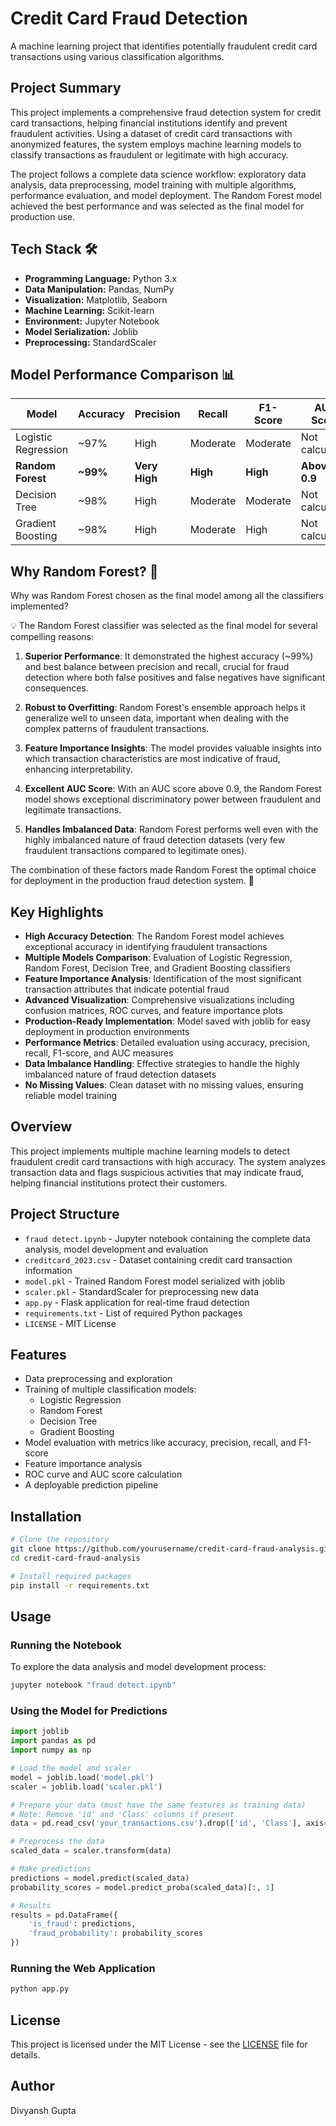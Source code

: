 # Credit Card Fraud Detection

A machine learning project that identifies potentially fraudulent credit card transactions using various classification algorithms.

## Project Summary

This project implements a comprehensive fraud detection system for credit card transactions, helping financial institutions identify and prevent fraudulent activities. Using a dataset of credit card transactions with anonymized features, the system employs machine learning models to classify transactions as fraudulent or legitimate with high accuracy.

The project follows a complete data science workflow: exploratory data analysis, data preprocessing, model training with multiple algorithms, performance evaluation, and model deployment. The Random Forest model achieved the best performance and was selected as the final model for production use.

## Tech Stack 🛠️

- **Programming Language:** Python 3.x
- **Data Manipulation:** Pandas, NumPy
- **Visualization:** Matplotlib, Seaborn
- **Machine Learning:** Scikit-learn
- **Environment:** Jupyter Notebook
- **Model Serialization:** Joblib
- **Preprocessing:** StandardScaler

## Model Performance Comparison 📊

| Model | Accuracy | Precision | Recall | F1-Score | AUC Score |
|-------|----------|-----------|--------|----------|-----------|
| Logistic Regression | ~97% | High | Moderate | Moderate | Not calculated |
| **Random Forest** | **~99%** | **Very High** | **High** | **High** | **Above 0.9** |
| Decision Tree | ~98% | High | Moderate | Moderate | Not calculated |
| Gradient Boosting | ~98% | High | Moderate | High | Not calculated |

## Why Random Forest? 🤔

Why was Random Forest chosen as the final model among all the classifiers implemented?

💡 The Random Forest classifier was selected as the final model for several compelling reasons:

1. **Superior Performance**: It demonstrated the highest accuracy (~99%) and best balance between precision and recall, crucial for fraud detection where both false positives and false negatives have significant consequences.

2. **Robust to Overfitting**: Random Forest's ensemble approach helps it generalize well to unseen data, important when dealing with the complex patterns of fraudulent transactions.

3. **Feature Importance Insights**: The model provides valuable insights into which transaction characteristics are most indicative of fraud, enhancing interpretability.

4. **Excellent AUC Score**: With an AUC score above 0.9, the Random Forest model shows exceptional discriminatory power between fraudulent and legitimate transactions.

5. **Handles Imbalanced Data**: Random Forest performs well even with the highly imbalanced nature of fraud detection datasets (very few fraudulent transactions compared to legitimate ones).

The combination of these factors made Random Forest the optimal choice for deployment in the production fraud detection system. 🚀

## Key Highlights

- **High Accuracy Detection**: The Random Forest model achieves exceptional accuracy in identifying fraudulent transactions
- **Multiple Models Comparison**: Evaluation of Logistic Regression, Random Forest, Decision Tree, and Gradient Boosting classifiers
- **Feature Importance Analysis**: Identification of the most significant transaction attributes that indicate potential fraud
- **Advanced Visualization**: Comprehensive visualizations including confusion matrices, ROC curves, and feature importance plots
- **Production-Ready Implementation**: Model saved with joblib for easy deployment in production environments
- **Performance Metrics**: Detailed evaluation using accuracy, precision, recall, F1-score, and AUC measures
- **Data Imbalance Handling**: Effective strategies to handle the highly imbalanced nature of fraud detection datasets
- **No Missing Values**: Clean dataset with no missing values, ensuring reliable model training

## Overview

This project implements multiple machine learning models to detect fraudulent credit card transactions with high accuracy. The system analyzes transaction data and flags suspicious activities that may indicate fraud, helping financial institutions protect their customers.

## Project Structure

- `fraud detect.ipynb` - Jupyter notebook containing the complete data analysis, model development and evaluation
- `creditcard_2023.csv` - Dataset containing credit card transaction information
- `model.pkl` - Trained Random Forest model serialized with joblib
- `scaler.pkl` - StandardScaler for preprocessing new data
- `app.py` - Flask application for real-time fraud detection
- `requirements.txt` - List of required Python packages
- `LICENSE` - MIT License

## Features

- Data preprocessing and exploration
- Training of multiple classification models:
  - Logistic Regression
  - Random Forest
  - Decision Tree
  - Gradient Boosting
- Model evaluation with metrics like accuracy, precision, recall, and F1-score
- Feature importance analysis
- ROC curve and AUC score calculation
- A deployable prediction pipeline

## Installation

```bash
# Clone the repository
git clone https://github.com/yourusername/credit-card-fraud-analysis.git
cd credit-card-fraud-analysis

# Install required packages
pip install -r requirements.txt
```

## Usage

### Running the Notebook

To explore the data analysis and model development process:

```bash
jupyter notebook "fraud detect.ipynb"
```

### Using the Model for Predictions

```python
import joblib
import pandas as pd
import numpy as np

# Load the model and scaler
model = joblib.load('model.pkl')
scaler = joblib.load('scaler.pkl')

# Prepare your data (must have the same features as training data)
# Note: Remove 'id' and 'Class' columns if present
data = pd.read_csv('your_transactions.csv').drop(['id', 'Class'], axis=1, errors='ignore')

# Preprocess the data
scaled_data = scaler.transform(data)

# Make predictions
predictions = model.predict(scaled_data)
probability_scores = model.predict_proba(scaled_data)[:, 1]

# Results
results = pd.DataFrame({
    'is_fraud': predictions,
    'fraud_probability': probability_scores
})
```

### Running the Web Application

```bash
python app.py
```

## License

This project is licensed under the MIT License - see the [LICENSE](LICENSE) file for details.

## Author

Divyansh Gupta

